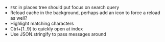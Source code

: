 * `ESC` in places tree should put focus on search query
* Reload cache in the background, perhaps add an icon to force a reload as well?
* Highlight matching characters
* Ctrl+[1..9] to quickly open at index
* Use JSON.stringify to pass messages around
